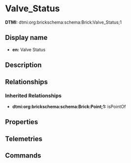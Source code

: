 # Valve_Status
**DTMI:** dtmi:org:brickschema:schema:Brick:Valve_Status;1
## Display name
- **en:** Valve Status
## Description
## Relationships
### Inherited Relationships
* **dtmi:org:brickschema:schema:Brick:Point;1:** isPointOf
## Properties
## Telemetries
## Commands
